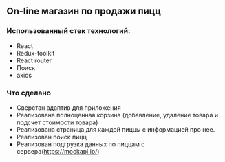 ## On-line магазин по продажи пицц

### Использованный стек технологий:
- React
- Redux-toolkit
- React router
- Поиск
- axios

### Что сделано
- Сверстан адаптив для приложения
- Реализована полноценная корзина (добавление, удаление товара и подсчет стоимости товара)
- Реализована страница для каждой пиццы с информацией про нее.
- Реализован поиск пицц
- Реализован подгрузка данных по пиццам с сервера(https://mockapi.io/)



